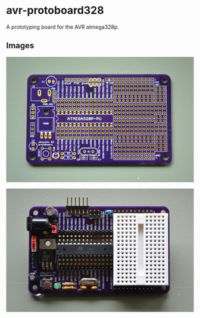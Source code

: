 avr-protoboard328
=================

A prototyping board for the AVR atmega328p. 

## Images

<p align="center">
  <img src="images/protoboard-r2-oshpark-small.png" alt="r2 from oshpark"/>
</p>

<p align="center">
  <img src="images/protoboard-r2-minibread-small.png" alt="r2 from oshpark w/ mini breadboard"/>
</p>

